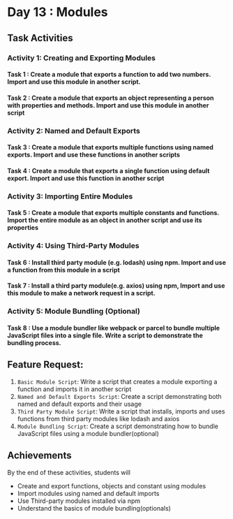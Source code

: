 # Day 13 : Modules

## Task Activities

### Activity 1: Creating and Exporting Modules

#### Task 1 : Create a module that exports a function to add two numbers. Import and use this module in another script.

#### Task 2 : Create a module that exports an object representing a person with properties and methods. Import and use this module in another script

### Activity 2: Named and Default Exports

#### Task 3 : Create a module that exports multiple functions using named exports. Import and use these functions in another scripts

#### Task 4 : Create a module that exports a single function using default export. Import and use this function in another script

### Activity 3: Importing Entire Modules

#### Task 5 : Create a module that exports multiple constants and functions. Import the entire module as an object in another script and use its properties

### Activity 4: Using Third-Party Modules

#### Task 6 : Install third party module (e.g. lodash) using npm. Import and use a function from this module in a script

#### Task 7 : Install a third party module(e.g. axios) using npm, Import and use this module to make a network request in a script.

### Activity 5: Module Bundling (Optional)

#### Task 8 : Use a module bundler like webpack or parcel to bundle multiple JavaScript files into a single file. Write a script to demonstrate the bundling process.

## Feature Request:

1. `Basic Module Script`: Write a script that creates a module exporting a function and imports it in another script
2. `Named and Default Exports Script`: Create a script demonstrating both named and default exports and their usage
3. `Third Party Module Script`: Write a script that installs, imports and uses functions from third party modules like lodash and axios
4. `Module Bundling Script`: Create a script demonstrating how to bundle JavaScript files using a module bundler(optional)

## Achievements

By the end of these activities, students will

- Create and export functions, objects and constant using modules
- Import modules using named and default imports
- Use Third-party modules installed via npm
- Understand the basics of module bundling(optionals)
